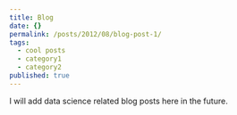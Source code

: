 ```yaml
---
title: Blog
date: {}
permalink: /posts/2012/08/blog-post-1/
tags:
  - cool posts
  - category1
  - category2
published: true
---
```

I will add data science related blog posts here in the future.
